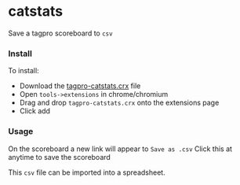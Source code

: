 # catstats

Save a tagpro scoreboard to `csv`

### Install

To install:

* Download the [tagpro-catstats.crx](https://github.com/brainss/tagpro-catstats/blob/master/tagpro-catstats.crx?raw=true) file
* Open `tools->extensions` in chrome/chromium
* Drag and drop `tagpro-catstats.crx` onto the extensions page
* Click add

### Usage

On the scoreboard a new link will appear to `Save as .csv`
Click this at anytime to save the scoreboard

This `csv` file can be imported into a spreadsheet.
